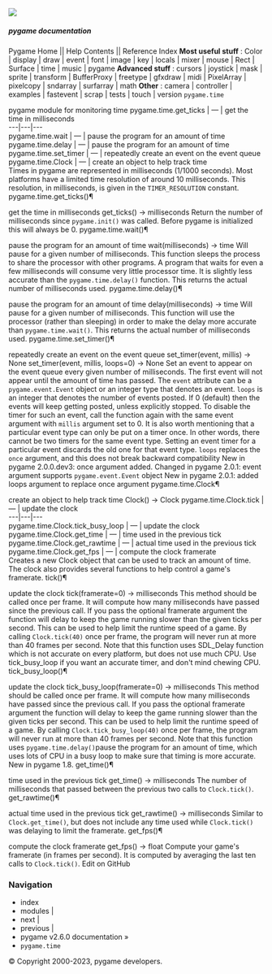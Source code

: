 ![](https://www.pygame.org/docs/_static/pygame_tiny.png)
##### pygame documentation
Pygame Home || Help Contents || Reference Index
**Most useful stuff** : Color | display | draw | event | font | image | key | locals | mixer | mouse | Rect | Surface | time | music | pygame
**Advanced stuff** : cursors | joystick | mask | sprite | transform | BufferProxy | freetype | gfxdraw | midi | PixelArray | pixelcopy | sndarray | surfarray | math
**Other** : camera | controller | examples | fastevent | scrap | tests | touch | version
`pygame.time`
    
pygame module for monitoring time
pygame.time.get_ticks | — | get the time in milliseconds  
---|---|---  
pygame.time.wait | — | pause the program for an amount of time  
pygame.time.delay | — | pause the program for an amount of time  
pygame.time.set_timer | — | repeatedly create an event on the event queue  
pygame.time.Clock | — | create an object to help track time  
Times in pygame are represented in milliseconds (1/1000 seconds). Most platforms have a limited time resolution of around 10 milliseconds. This resolution, in milliseconds, is given in the `TIMER_RESOLUTION` constant.
pygame.time.get_ticks()¶
    
get the time in milliseconds
get_ticks() -> milliseconds
Return the number of milliseconds since `pygame.init()` was called. Before pygame is initialized this will always be 0.
pygame.time.wait()¶
    
pause the program for an amount of time
wait(milliseconds) -> time
Will pause for a given number of milliseconds. This function sleeps the process to share the processor with other programs. A program that waits for even a few milliseconds will consume very little processor time. It is slightly less accurate than the `pygame.time.delay()` function.
This returns the actual number of milliseconds used.
pygame.time.delay()¶
    
pause the program for an amount of time
delay(milliseconds) -> time
Will pause for a given number of milliseconds. This function will use the processor (rather than sleeping) in order to make the delay more accurate than `pygame.time.wait()`.
This returns the actual number of milliseconds used.
pygame.time.set_timer()¶
    
repeatedly create an event on the event queue
set_timer(event, millis) -> None
set_timer(event, millis, loops=0) -> None
Set an event to appear on the event queue every given number of milliseconds. The first event will not appear until the amount of time has passed.
The `event` attribute can be a `pygame.event.Event` object or an integer type that denotes an event.
`loops` is an integer that denotes the number of events posted. If 0 (default) then the events will keep getting posted, unless explicitly stopped.
To disable the timer for such an event, call the function again with the same event argument with `millis` argument set to 0.
It is also worth mentioning that a particular event type can only be put on a timer once. In other words, there cannot be two timers for the same event type. Setting an event timer for a particular event discards the old one for that event type.
`loops` replaces the `once` argument, and this does not break backward compatibility
New in pygame 2.0.0.dev3: once argument added.
Changed in pygame 2.0.1: event argument supports `pygame.event.Event` object
New in pygame 2.0.1: added loops argument to replace once argument
pygame.time.Clock¶
    
create an object to help track time
Clock() -> Clock
pygame.time.Clock.tick | — | update the clock  
---|---|---  
pygame.time.Clock.tick_busy_loop | — | update the clock  
pygame.time.Clock.get_time | — | time used in the previous tick  
pygame.time.Clock.get_rawtime | — | actual time used in the previous tick  
pygame.time.Clock.get_fps | — | compute the clock framerate  
Creates a new Clock object that can be used to track an amount of time. The clock also provides several functions to help control a game's framerate.
tick()¶
    
update the clock
tick(framerate=0) -> milliseconds
This method should be called once per frame. It will compute how many milliseconds have passed since the previous call.
If you pass the optional framerate argument the function will delay to keep the game running slower than the given ticks per second. This can be used to help limit the runtime speed of a game. By calling `Clock.tick(40)` once per frame, the program will never run at more than 40 frames per second.
Note that this function uses SDL_Delay function which is not accurate on every platform, but does not use much CPU. Use tick_busy_loop if you want an accurate timer, and don't mind chewing CPU.
tick_busy_loop()¶
    
update the clock
tick_busy_loop(framerate=0) -> milliseconds
This method should be called once per frame. It will compute how many milliseconds have passed since the previous call.
If you pass the optional framerate argument the function will delay to keep the game running slower than the given ticks per second. This can be used to help limit the runtime speed of a game. By calling `Clock.tick_busy_loop(40)` once per frame, the program will never run at more than 40 frames per second.
Note that this function uses `pygame.time.delay()`pause the program for an amount of time, which uses lots of CPU in a busy loop to make sure that timing is more accurate.
New in pygame 1.8.
get_time()¶
    
time used in the previous tick
get_time() -> milliseconds
The number of milliseconds that passed between the previous two calls to `Clock.tick()`.
get_rawtime()¶
    
actual time used in the previous tick
get_rawtime() -> milliseconds
Similar to `Clock.get_time()`, but does not include any time used while `Clock.tick()` was delaying to limit the framerate.
get_fps()¶
    
compute the clock framerate
get_fps() -> float
Compute your game's framerate (in frames per second). It is computed by averaging the last ten calls to `Clock.tick()`.
Edit on GitHub
### Navigation
  * index
  * modules |
  * next |
  * previous |
  * pygame v2.6.0 documentation »
  * `pygame.time`


© Copyright 2000-2023, pygame developers. 
